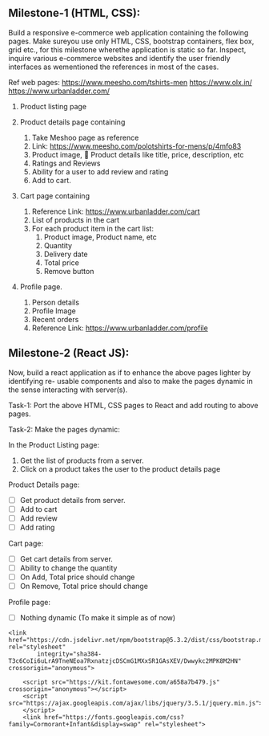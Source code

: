 ## Milestone-1 (HTML, CSS):

Build a responsive e-commerce web application containing the following pages. Make sureyou use only HTML, CSS, bootstrap containers, flex box, grid etc., for this milestone wherethe application is static so far. Inspect, inquire various e-commerce websites and identify the user friendly interfaces as wementioned the references in most of the cases. 

Ref web pages:
https://www.meesho.com/tshirts-men
https://www.olx.in/
https://www.urbanladder.com/

1. Product listing page
   
2. Product details page containing
   1. Take Meshoo page as reference
   2. Link: https://www.meesho.com/polotshirts-for-mens/p/4mfo83
   3. Product image,  Product details like title, price, description, etc
   4. Ratings and Reviews
   5. Ability for a user to add review and rating
   6. Add to cart.
   
3. Cart page containing
   1. Reference Link: https://www.urbanladder.com/cart
   2. List of products in the cart
   3. For each product item in the cart list:
      1. Product image, Product name, etc
      2. Quantity
      3. Delivery date
      4. Total price
      5. Remove button
   
4. Profile page.
   1. Person details
   2. Profile Image
   3. Recent orders
   4. Reference Link: https://www.urbanladder.com/profile


## Milestone-2 (React JS):

Now, build a react application as if to enhance the above pages lighter by identifying re- usable components and also to make the pages dynamic in the sense interacting with server(s). 

Task-1: Port the above HTML, CSS pages to React and add routing to above pages. 

Task-2: Make the pages dynamic:

In the Product Listing page:
1. Get the list of products from a server.  
2. Click on a product takes the user to the product details page

Product Details page:
- [ ] Get product details from server. 
- [ ] Add to cart
- [ ] Add review
- [ ] Add rating

Cart page:
- [ ] Get cart details from server. 
- [ ] Ability to change the quantity
- [ ] On Add, Total price should change
- [ ] On Remove, Total price should change

Profile page:
- [ ] Nothing dynamic (To make it simple as of now)



```
<link href="https://cdn.jsdelivr.net/npm/bootstrap@5.3.2/dist/css/bootstrap.min.css" rel="stylesheet"
        integrity="sha384-T3c6CoIi6uLrA9TneNEoa7RxnatzjcDSCmG1MXxSR1GAsXEV/Dwwykc2MPK8M2HN" crossorigin="anonymous">
    
    <script src="https://kit.fontawesome.com/a658a7b479.js" crossorigin="anonymous"></script>
    <script src="https://ajax.googleapis.com/ajax/libs/jquery/3.5.1/jquery.min.js">
    </script>
    <link href="https://fonts.googleapis.com/css?family=Cormorant+Infant&display=swap" rel="stylesheet">
```
